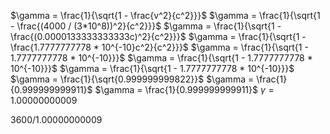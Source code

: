 $\gamma = \frac{1}{\sqrt{1 - \frac{v^2}{c^2}}}$
$\gamma = \frac{1}{\sqrt{1 - \frac{(4000 / (3*10^8))^2}{c^2}}}$
$\gamma = \frac{1}{\sqrt{1 - \frac{(0.0000133333333333c)^2}{c^2}}}$
$\gamma = \frac{1}{\sqrt{1 - \frac{1.7777777778 * 10^{-10}c^2}{c^2}}}$
$\gamma = \frac{1}{\sqrt{1 - 1.7777777778 * 10^{-10}}}$
$\gamma = \frac{1}{\sqrt{1 - 1.7777777778 * 10^{-10}}}$
$\gamma = \frac{1}{\sqrt{1 - 1.7777777778 * 10^{-10}}}$
$\gamma = \frac{1}{\sqrt{0.999999999822}}$
$\gamma = \frac{1}{0.999999999911}$
$\gamma = \frac{1}{0.999999999911}$
$\gamma = 1.00000000009$

$3600 / 1.00000000009$
